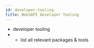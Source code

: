 ```yaml
---
id: developer-tooling
title: Web3API Developer Tooling
---
```


- developer tooling
- - list all relevant packages & tools